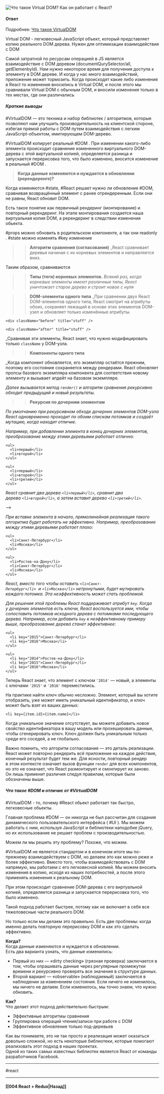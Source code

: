 ![Что такое Virtual DOM? Как он работает с React?](https://youtu.be/7TvS0iKR3_c?t=740)

#### Ответ

Подробнее: [Что такое VirtualDOM](https://habr.com/ru/post/256965/)

Virtual DOM - легковесный JavaScript объект, который представляет копию реального DOM дерева. Нужен для оптимизации взаимодействия с DOM

Самой затратной по ресурсам операцией в JS является взаимодействие с DOM деревом (documentQurySelector/all, getElemenbyId). Нам нужно некоторое время для получения доступа к элементу в DOM дереве. И когда у нас много взаимодействий, приложение может тормозить. Когда происходят какие либо изменения в React то изменения вносились в Virtual DOM, и после этого мы сравнивали Virtual DOM с обычным DOM, и вносили изменения только в тех местах, где они различались


##### Краткие выводы

#VirtualDOM — это техника и набор библиотек / алгоритмов, которые позволяют нам улучшить производительность на клиентской стороне, избегая прямой работы с DOM путем взаимодействия с легким JavaScript-объектом, имитирующем DOM-дерево.  

#VirtualDOM копирует реальный #DOM . При изменении какого-либо элемента происходит сравнение измененного виртуального DOM-дерева с этой виртуальной копией, определяется разница и запускается перерисовка того, что было изменено, вносится изменение в реальный #DOM .

> **Когда данные изменяются и нуждается в обновлении (ререндеренге)?**

Когда изменяются #state, #React решает нужно ли обновление #DOM, сравнивая возвращённый элемент с ранее отрендеренным. Если они не равны, React обновит DOM.

Есть такое понятие как первичный рендеринг (монтирование) и повторный ререндеринг.
На этапе монтирования создается наша виртуальная копия DOM, а ререндеринг в следствии изменения обьекта.

#props можно обновить в родительском компоненте, а так они readonly .
#state можно изменять
#key изменение

>> **Алгоритм сравнения (согласования)**
_React сравнивает деревья начиная с их корневых элементов и направляется вниз. 

Таким образом, сравниваются

>>  **Типы (теги) корневых элементов.**
_Всякий раз, когда корневые элементы имеют различные типы, React уничтожает старое дерево и строит новое с нуля_

>> **DOM-элементы одного типа**
_При сравнении двух React DOM-элементов одного типа, React смотрит на атрибуты обоих, сохраняет лежащий в основе этих элементов DOM-узел и обновляет только изменённые атрибуты.

```
<div className="before" title="stuff" />

<div className="after" title="stuff" />
```

_Сравнивая эти элементы, React знает, что нужно модифицировать только `className` у DOM-узла.

>> **Компоненты одного типа**

_Когда компонент обновляется, его экземпляр остаётся прежним, поэтому его состояние сохраняется между рендерами. React обновляет пропсы базового экземпляра компонента для соответствия новому элементу и вызывает апдейт на базовом экземпляре.

_Далее вызывается метод `render()` и алгоритм сравнения рекурсивно обходит предыдущий и новый результаты._

>> **Рекурсия по дочерним элементам**

_По умолчанию при рекурсивном обходе дочерних элементов DOM-узла React одновременно проходит по обоим спискам потомков и создаёт мутацию, когда находит отличие._

_Например, при добавлении элемента в конец дочерних элементов, преобразование между этими деревьями работает отлично:_

```
<ul>
  <li>первый</li>
  <li>второй</li>
</ul>

<ul>
  <li>первый</li>
  <li>второй</li>
  <li>третий</li>
</ul>
```

_React сравнит два дерева `<li>первый</li>`, сравнит два дерева `<li>второй</li>`, а затем вставит дерево `<li>третий</li>`._

-->

_При вставке элемента в начало, прямолинейная реализация такого алгоритма будет работать не эффективно. Например, преобразование между этими деревьями работает плохо:_

```
<ul>
  <li>Санкт-Петербург</li>
  <li>Москва</li>
</ul>

<ul>
  <li>Ростов-на-Дону</li>
  <li>Санкт-Петербург</li>
  <li>Москва</li>
</ul>
```

_React, вместо того чтобы оставить `<li>Санкт-Петербург</li>`  и `<li>Москва</li>` нетронутыми, будет мутировать каждого потомка. Эта неэффективность может стать проблемой._

_Для решения этой проблемы React поддерживает атрибут `key`. Когда у дочерних элементов есть ключи, React воспользуется ими, чтобы сопоставить потомков исходного дерева с потомками последующего дерева. 
Например, если добавить `key` к неэффективному примеру выше, преобразование дерева станет эффективнее:_

```
<ul>
  <li key="2015">Санкт-Петербург</li>
  <li key="2016">Москва</li>
</ul>

<ul>
  <li key="2014">Ростов-на-Дону</li>
  <li key="2015">Санкт-Петербург</li>
  <li key="2016">Москва</li>
</ul>
```

Теперь React знает, что элемент с ключом `'2014'` — новый, а элементы с ключами `'2015'` и `'2016'` переместились.

На практике найти ключ обычно несложно. Элемент, который вы хотите отобразить, уже может иметь уникальный идентификатор, и ключ может быть взят из ваших данных:

```
<li key={item.id}>{item.name}</li>
```

Когда уникальное значение отсутствует, вы можете добавить новое свойство идентификатора в вашу модель или прохешировать данные, чтобы сгенерировать ключ. Ключ должен быть уникальным только среди его соседей, а не глобально.

Важно помнить, что алгоритм согласования — это деталь реализации. 
React может повторно рендерить всё приложение на каждое действие, конечный результат будет тем же. Для ясности, повторный рендер в этом контексте означает вызов функции `render` для всех компонентов, но это не означает, что React размонтирует и смонтирует их заново. Он лишь применит различия следуя правилам, которые были обозначены выше.

##### Что такое #DOM и отличие от #VirtualDOM 

#VirtualDOM  - то, почему #React обьект работает так быстро, легковесные обьекты.

Главная проблема #DOM — он никогда не был рассчитан для создания динамического пользовательского интерфейса ( #UI ). Мы можем работать с ним, используя JavaScript и библиотеки наподобие jQuery, но их использование не решает проблем с производительностью.

Можем ли мы решить эту проблему? Похоже, что можем.

#VirtualDOM не является стандартом и в конечном итоге мы по-прежнему взаимодействуем с DOM, но делаем это как можно реже и более эффективно.
Вместо того, чтобы взаимодействовать с DOM напрямую, мы работаем с его легковесной копией. Мы можем вносить изменения в копию, исходя из наших потребностей, а после этого применять изменения к реальному DOM.  

При этом происходит сравнение DOM-дерева с его виртуальной копией, определяется разница и запускается перерисовка того, что было изменено.  
  
Такой подход работает быстрее, потому как не включает в себя все тяжеловесные части реального DOM.  

Но только если мы делаем это правильно. 
Есть две проблемы: когда именно делать повторную перерисовку DOM и как это сделать эффективно.

**Когда?**  
Когда данные изменяются и нуждается в обновлении.  
Есть два варианта узнать, что данные изменились:  

-   Первый из них — «dirty checking» (грязная проверка) заключается в том, чтобы опрашивать данные через регулярные промежутки времени и рекурсивно проверять все значения в структуре данных.
-   Второй вариант — «observable» (наблюдаемый) заключается в наблюдении за изменением состояния. Если ничего не изменилось, мы ничего не делаем. Если изменилось, мы точно знаем, что нужно обновить.

**Как?**  
Что делает этот подход действительно быстрым:  

-   Эффективные алгоритмы сравнения
-   Группировка операций чтения/записи при работе с DOM
-   Эффективное обновление только под-деревьев

Как вы понимаете, это не так просто и реализация может оказаться довольно сложной, но есть некоторые библиотеки, которые помогают реализовать этот подход в наших проектах.  
Одной из таких самых известных библиотек является React от команды разработчиков Facebook.  
  
____
#react

____

#### [[004 React + Redux|Назад]]